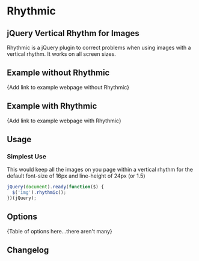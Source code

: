 # Rhythmic
## jQuery Vertical Rhythm for Images

Rhythmic is a jQuery plugin to correct problems when using images with a vertical rhythm.
It works on all screen sizes.

## Example without Rhythmic
{Add link to example webpage without Rhythmic}

## Example with Rhythmic
{Add link to example webpage with Rhythmic}

## Usage
### Simplest Use
This would keep all the images on you page within a vertical rhythm for the default font-size of 16px and line-height of 24px (or 1.5)
```javascript
jQuery(document).ready(function($) {
  $('img').rhythmic();
})(jQuery);
```
## Options
{Table of options here...there aren't many}

## Changelog
